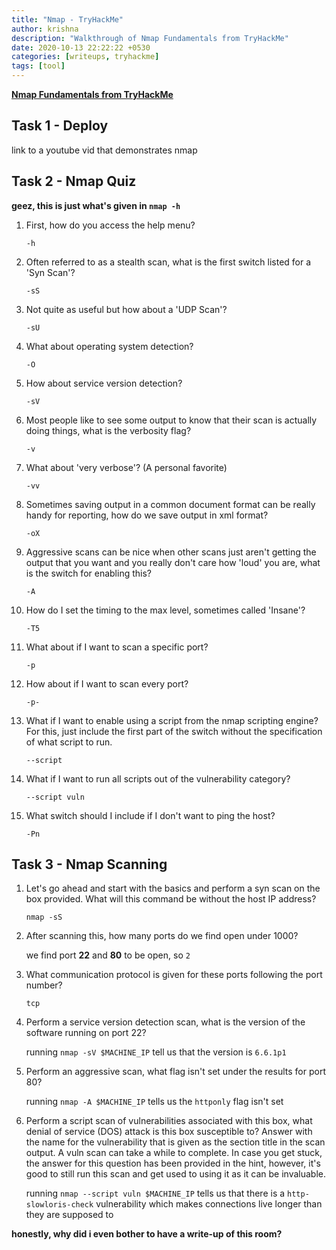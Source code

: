```yaml
---
title: "Nmap - TryHackMe"
author: krishna
description: "Walkthrough of Nmap Fundamentals from TryHackMe"
date: 2020-10-13 22:22:22 +0530
categories: [writeups, tryhackme]
tags: [tool]
---
```


**[Nmap Fundamentals from TryHackMe](https://tryhackme.com/room/rpnmap)**

## Task 1 - Deploy

link to a youtube vid that demonstrates nmap

## Task 2 - Nmap Quiz

**geez, this is just what's given in `nmap -h`**

1. First, how do you access the help menu?

    `-h`

2. Often referred to as a stealth scan, what is the first switch listed for a 'Syn Scan'?

    `-sS`

3. Not quite as useful but how about a 'UDP Scan'?

    `-sU`

4. What about operating system detection?

    `-O`

5. How about service version detection?

    `-sV`

6. Most people like to see some output to know that their scan is actually doing things, what is the verbosity flag?

    `-v`

7. What about 'very verbose'? (A personal favorite)

    `-vv`

8. Sometimes saving output in a common document format can be really handy for reporting, how do we save output in xml format?

    `-oX`

9. Aggressive scans can be nice when other scans just aren't getting the output that you want and you really don't care how 'loud' you are, what is the switch for enabling this? 

    `-A`

10. How do I set the timing to the max level, sometimes called 'Insane'?

    `-T5`

11. What about if I want to scan a specific port?

    `-p`

12. How about if I want to scan every port?

    `-p-`

13. What if I want to enable using a script from the nmap scripting engine? For this, just include the first part of the switch without the specification of what script to run.

    `--script`

14. What if I want to run all scripts out of the vulnerability category? 

    `--script vuln`

15. What switch should I include if I don't want to ping the host?

    `-Pn`

## Task 3 - Nmap Scanning

1. Let's go ahead and start with the basics and perform a syn scan on the box provided. What will this command be without the host IP address?

    `nmap -sS`

2. After scanning this, how many ports do we find open under 1000?

    we find port **22** and **80** to be open, so `2`

3. What communication protocol is given for these ports following the port number?

    `tcp`

4. Perform a service version detection scan, what is the version of the software running on port 22?

    running `nmap -sV $MACHINE_IP` tell us that the version is `6.6.1p1`

5. Perform an aggressive scan, what flag isn't set under the results for port 80? 

    running `nmap -A $MACHINE_IP` tells us the `httponly` flag isn't set

6. Perform a script scan of vulnerabilities associated with this box, what denial of service (DOS) attack is this box susceptible to? Answer with the name for the vulnerability that is given as the section title in the scan output. A vuln scan can take a while to complete. In case you get stuck, the answer for this question has been provided in the hint, however, it's good to still run this scan and get used to using it as it can be invaluable. 

    running `nmap --script vuln $MACHINE_IP` tells us that there is a `http-slowloris-check` vulnerability which makes connections live longer than they are supposed to

**honestly, why did i even bother to have a write-up of this room?**
